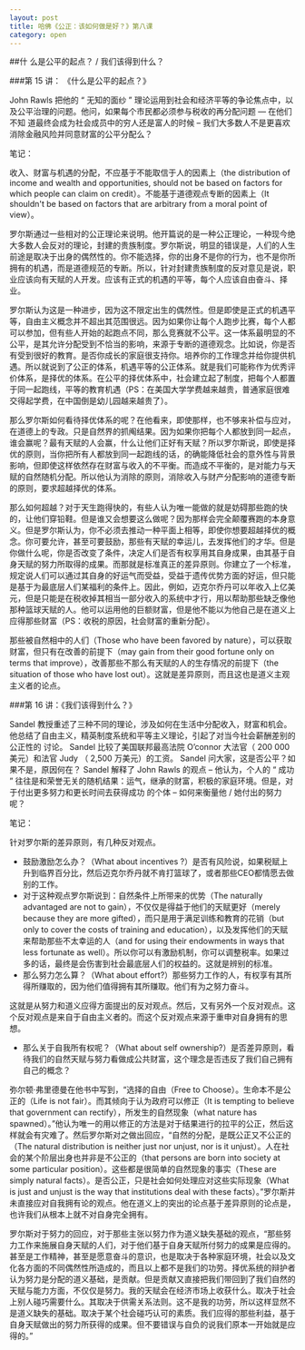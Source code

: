 ```yaml
---
layout: post
title: 哈佛《公正：该如何做是好？》第八课
category: open
---
```

##什 么是公平的起点？ / 我们该得到什么？

###第 15 讲： 《什么是公平的起点？》

John Rawls 把他的 “ 无知的面纱 ” 理论运用到社会和经济平等的争论焦点中，以及公平治理的问题。他问，如果每个市民都必须参与税收的再分配问题 — 在他们不知 道最终会成为社会成员中的穷人还是富人的时候 – 我们大多数人不是更喜欢消除金融风险并同意财富的公平分配么？

笔记：

收入、财富与机遇的分配，不应基于不能取信于人的因素上（the distribution of income and wealth and opportunities, should not be based on factors for which people can claim on credit）。不能基于道德观点专断的因素上（It shouldn't be based on factors that are arbitrary from a moral point of view）。

罗尔斯通过一些相对的公正理论来说明。他开篇说的是一种公正理论，一种现今绝大多数人会反对的理论，封建的贵族制度。罗尔斯说，明显的错误是，人们的人生前途是取决于出身的偶然性的。你不能选择，你的出身不是你的行为，也不是你所拥有的机遇，而是道德规范的专断。所以，针对封建贵族制度的反对意见是说，职业应该向有天赋的人开发。应该有正式的机遇的平等，每个人应该自由奋斗、择业。

罗尔斯认为这是一种进步，因为这不限定出生的偶然性。但是即使是正式的机遇平等，自由主义概念并不超出其范围很远。因为如果你让每个人跑步比赛，每个人都可以参加，但有些人开始的起跑点不同，那么竞赛就不公平。这一体系最明显的不公平，是其允许分配受到不恰当的影响，来源于专断的道德观念。比如说，你是否有受到很好的教育。是否你成长的家庭很支持你。培养你的工作理念并给你提供机遇。所以就说到了公正的体系，机遇平等的公正体系。就是我们可能称作为优秀评价体系，是择优的体系。在公平的择优体系中，社会建立起了制度，把每个人都置于同一起跑线，平等的教育机遇（PS：在美国大学学费越来越贵，普通家庭很难交得起学费，在中国倒是幼儿园越来越贵了）。

那么罗尔斯如何看待择优体系的呢？在他看来，即使那样，也不够来补偿与应对，在道德上的专政。只是自然界的抓阄结果。因为如果你把每个人都放到同一起点，谁会赢呢？最有天赋的人会赢，什么让他们正好有天赋？所以罗尔斯说，即使是择优的原则，当你把所有人都放到同一起跑线的话，的确能降低社会的意外性与背景影响，但即使这样依然存在财富与收入的不平衡。而造成不平衡的，是对能力与天赋的自然随机分配。所以他认为消除的原则，消除收入与财产分配影响的道德专断的原则，要求超越择优的体系。

那么如何超越？对于天生跑得快的，有些人认为唯一能做的就是妨碍那些跑的快的，让他们穿铅鞋。但是谁又会想要这么做呢？因为那样会完全颠覆赛跑的本身意义。但是罗尔斯认为，你不必须去推动一种平面上相等，即使你想要超越择优的概念。你可要允许，甚至可要鼓励，那些有天赋的幸运儿，去发挥他们的才华。但是你做什么呢，你是否改变了条件，决定人们是否有权享用其自身成果，由其基于自身天赋的努力所取得的成果。而那就是标准真正的差异原则。你建立了一个标准，规定说人们可以通过其自身的好运气而受益，受益于遗传优势方面的好运，但只能是基于为最底层人们某福利的条件上。因此，例如，迈克尔乔丹可以年收入上亿美元，但是只能是在税收掉其相当一部分收入的系统中才行，用以帮助那些缺乏像他那种篮球天赋的人。他可以运用他的巨额财富，但是他不能以为他自己是在道义上应得那些财富（PS：收税的原因，社会财富的重新分配）。

那些被自然相中的人们（Those who have been favored by nature），可以获取财富，但只有在改善的前提下（may gain from their good fortune only on terms that improve），改善那些不那么有天赋的人的生存情况的前提下（the situation of those who have lost out）。这就是差异原则，而且这也是道义主观主义者的论点。

###第 16 讲：《我们该得到什么？》

Sandel 教授重述了三种不同的理论，涉及如何在生活中分配收入，财富和机会。他总结了自由主义，精英制度系统和平等主义理论，引起了对当今社会薪酬差别的公正性的 讨论。 Sandel 比较了美国联邦最高法院 O’connor 大法官（ 200 000 美元）和法官 Judy （ 2,500 万美元）的工资。 Sandel 问大家，这是否公平？如果不是，原因何在？ Sandel 解释了 John Rawls 的观点 – 他认为，个人的 “ 成功 ” 往往是和荣誉无关的随机结果：运气，继承的财富，积极的家庭环境。但是，对于付出更多努力和更长时间去获得成功 的个体 – 如何来衡量他 / 她付出的努力呢？

笔记：

针对罗尔斯的差异原则，有几种反对观点。

*  鼓励激励怎么办？（What about incentives ?）是否有风险说，如果税赋上升到临界百分比，然后迈克尔乔丹就不肯打篮球了，或者那些CEO都情愿去做别的工作。
*  对于这种观点罗尔斯说到：自然条件上所带来的优势（The naturally advantaged are not to gain），不仅仅是得益于他们的天赋更好（merely because they are more gifted），而只是用于满足训练和教育的花销（but only to cover the costs of training and education），以及发挥他们的天赋来帮助那些不太幸运的人（and for using their endowments in ways that less fortunate as well）。所以你可以有激励机制，你可以调整税率。如果过多的话，最终是会伤害到社会最底层人们的权益的。这就是辨别的标准。
*  那么努力怎么算？（What about effort?）那些努力工作的人，有权享有其所得所赚取的，因为他们值得拥有其所赚取。他们有为之努力奋斗。

这就是从努力和道义应得方面提出的反对观点。然后，又有另外一个反对观点。这个反对观点是来自于自由主义者的。而这个反对观点来源于重申对自身拥有的思想。

*  那么关于自我所有权呢？（What about self ownership?）是否差异原则，看待我们的自然天赋与努力看做成公共财富，这个理念是否违反了我们自己拥有自己的概念？

弥尔顿·弗里德曼在他书中写到，“选择的自由（Free to Choose）。生命本不是公正的（Life is not fair）。而其倾向于认为政府可以修正（It is tempting to believe that government can rectify），所发生的自然现象（what nature has spawned）。”他认为唯一的用以修正的方法是对于结果进行的拉平的公正，然后这样就会有灾难了。然后罗尔斯对之做出回应，“自然的分配，是既公正又不公正的（The natural distribution is neither just nor unjust, nor is it unjust）。人在社会的某个阶层出身也并非是不公正的（that persons are born into society at some particular position）。这些都是很简单的自然现象的事实（These are simply natural facts）。是否公正，只是社会如何处理应对这些实际现象（What is just and unjust is the way that institutions deal with these facts）。”罗尔斯并未直接应对自我拥有论的观点。他在道义上的突出的论点基于差异原则的论点是，也许我们从根本上就不对自身完全拥有。

罗尔斯对于努力的回应，对于那些主张以努力作为道义缺失基础的观点，“那些努力工作来施展自身天赋的人们，对于他们基于自身天赋所付努力的成果是应得的。甚至是工作精神，甚至是愿意奋斗的意识，也是取决于各种家庭环境，社会以及文化各方面的不同偶然性所造成的，而且以上都不是我们的功劳。择优系统的辩护者认为努力是分配的道义基础，是贡献。但是贡献又直接把我们带回到了我们自然的天赋与能力方面，不仅仅是努力。我的天赋会在经济市场上收获什么。取决于社会上别人碰巧需要什么。其取决于供需关系法则。这不是我的功劳，所以这样显然不是道义缺失的基础。取决于某个社会碰巧认可的素质。我们应得的那些利益，基于自身天赋做出的努力所获得的成果。但不要错误与自负的说我们原本一开始就是应得的。”
